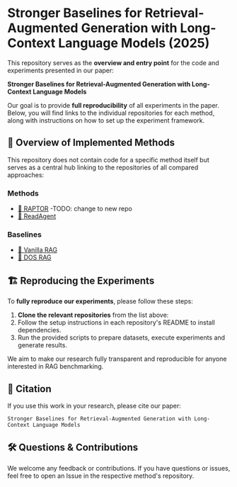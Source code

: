 # Stronger Baselines for Retrieval-Augmented Generation with Long-Context Language Models (2025)

This repository serves as the **overview and entry point** for the code and experiments presented in our paper:

**Stronger Baselines for Retrieval-Augmented Generation with Long-Context Language Models**

Our goal is to provide **full reproducibility** of all experiments in the paper. Below, you will find links to the individual repositories for each method, along with instructions on how to set up the experiment framework.

## 📌 Overview of Implemented Methods

This repository does not contain code for a specific method itself but serves as a central hub linking to the repositories of all compared approaches:

### Methods
- [🔗 RAPTOR](https://github.com/Lightnz/raptor-eval) -TODO: change to new repo
- [🔗 ReadAgent](https://github.com/Lightnz/read-agent)

### Baselines
- [🔗 Vanilla RAG](https://github.com/Lightnz/vanilla-rag)
- [🔗 DOS RAG](https://github.com/Lightnz/dos-rag)


## 🏗️ Reproducing the Experiments

To **fully reproduce our experiments**, please follow these steps:

1. **Clone the relevant repositories** from the list above:
2. Follow the setup instructions in each repository's README to install dependencies.
3. Run the provided scripts to prepare datasets, execute experiments and generate results.

We aim to make our research fully transparent and reproducible for anyone interested in RAG benchmarking.

## 📜 Citation

If you use this work in your research, please cite our paper:

    Stronger Baselines for Retrieval-Augmented Generation with Long-Context Language Models

## 🛠️ Questions & Contributions

We welcome any feedback or contributions. If you have questions or issues, feel free to open an Issue in the respective method's repository.
